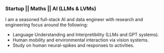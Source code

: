 
### Startup || Maths || AI (LLMs & LVMs)

I am a seasoned full-stack AI and data engineer with research and engineering focus around the following:
- Language Understanding and Interpretibility (LLMs and GPT systems).
- Human mobility and environmental interaction via vision systems.
- Study on human neural-spikes and responses to activities.
